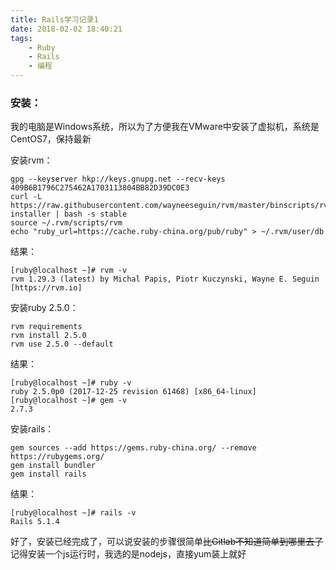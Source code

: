 ```yaml
---
title: Rails学习记录1
date: 2018-02-02 18:40:21
tags:     
    - Ruby
    - Rails
    - 编程
---
```


### 安装：
我的电脑是Windows系统，所以为了方便我在VMware中安装了虚拟机，系统是CentOS7，保持最新
<!-- more -->
安装rvm：
```
gpg --keyserver hkp://keys.gnupg.net --recv-keys 409B6B1796C275462A1703113804BB82D39DC0E3
curl -L https://raw.githubusercontent.com/wayneeseguin/rvm/master/binscripts/rvm-installer | bash -s stable
source ~/.rvm/scripts/rvm
echo "ruby_url=https://cache.ruby-china.org/pub/ruby" > ~/.rvm/user/db
```
结果：
```
[ruby@localhost ~]# rvm -v
rvm 1.29.3 (latest) by Michal Papis, Piotr Kuczynski, Wayne E. Seguin [https://rvm.io]
```
安装ruby 2.5.0：
```
rvm requirements
rvm install 2.5.0
rvm use 2.5.0 --default
```
结果：
```
[ruby@localhost ~]# ruby -v
ruby 2.5.0p0 (2017-12-25 revision 61468) [x86_64-linux]
[ruby@localhost ~]# gem -v
2.7.3
```
安装rails：
```
gem sources --add https://gems.ruby-china.org/ --remove https://rubygems.org/
gem install bundler
gem install rails
```
结果：
```
[ruby@localhost ~]# rails -v
Rails 5.1.4
```
好了，安装已经完成了，可以说安装的步骤很简单~~比Gitlab不知道简单到哪里去了~~
记得安装一个js运行时，我选的是nodejs，直接yum装上就好